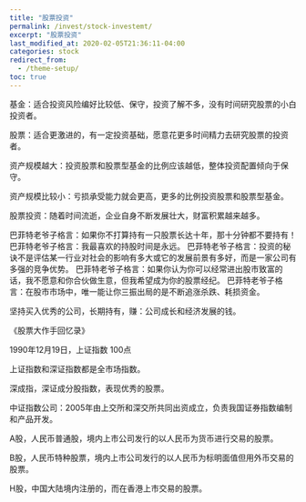 ```yaml
---
title: "股票投资"
permalink: /invest/stock-investemt/
excerpt: "股票投资"
last_modified_at: 2020-02-05T21:36:11-04:00
categories: stock
redirect_from:
  - /theme-setup/
toc: true
---
```


<!--股市投资一课通1-4课-->


基金：适合投资风险编好比较低、保守，投资了解不多，没有时间研究股票的小白投资者。

股票：适合更激进的，有一定投资基础，愿意花更多时间精力去研究股票的投资者。

资产规模越大：投资股票和股票型基金的比例应该越低，整体投资配置倾向于保守。

资产规模比较小：亏损承受能力就会更高，更多的比例投资股票和股票型基金。

股票投资：随着时间流逝，企业自身不断发展壮大，财富积累越来越多。

巴菲特老爷子格言：如果你不打算持有一只股票长达十年，那十分钟都不要持有！
巴菲特老爷子格言：我最喜欢的持股时间是永远。
巴菲特老爷子格言：投资的秘诀不是评估某一行业对社会的影响有多大或它的发展前景有多好，而是一家公司有多强的竞争优势。
巴菲特老爷子格言：如果你认为你可以经常进出股市致富的话，我不愿意和你合伙做生意，但我希望成为你的股票经纪。
巴菲特老爷子格言：在股市市场中，唯一能让你三振出局的是不断追涨杀跌、耗损资金。

坚持买入优秀的公司，长期持有，赚：公司成长和经济发展的钱。

《股票大作手回忆录》

1990年12月19日，上证指数 100点

上证指数和深证指数都是全市场指数。

深成指，深证成分股指数，表现优秀的股票。

中证指数公司：2005年由上交所和深交所共同出资成立，负责我国证券指数编制和产品开发。

A股，人民币普通股，境内上市公司发行的以人民币为货币进行交易的股票。

B股，人民币特种股票，境内上市公司发行的以人民币为标明面值但用外币交易的股票。

H股，中国大陆境内注册的，而在香港上市交易的股票。